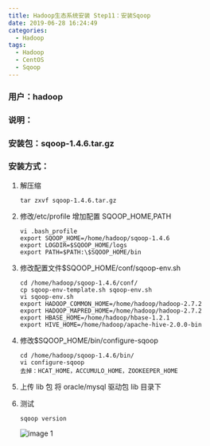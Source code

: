```yaml
---
title: Hadoop生态系统安装 Step11：安装Sqoop
date: 2019-06-28 16:24:49
categories:
  - Hadoop
tags:
  - Hadoop
  - CentOS
  - Sqoop
---
```


<!--more-->

### 用户：hadoop

### 说明：

### 安装包：sqoop-1.4.6.tar.gz

### 安装方式：

1. 解压缩

   ```
   tar zxvf sqoop-1.4.6.tar.gz
   ```

2. 修改/etc/profile 增加配置 SQOOP_HOME,PATH

   ```
   vi .bash_profile
   export SQOOP_HOME=/home/hadoop/sqoop-1.4.6
   export LOGDIR=$SQOOP_HOME/logs
   export PATH=$PATH:\$SQOOP_HOME/bin
   ```

3. 修改配置文件\$SQOOP_HOME/conf/sqoop-env.sh

   ```
   cd /home/hadoop/sqoop-1.4.6/conf/
   cp sqoop-env-template.sh sqoop-env.sh
   vi sqoop-env.sh
   export HADOOP_COMMON_HOME=/home/hadoop/hadoop-2.7.2
   export HADOOP_MAPRED_HOME=/home/hadoop/hadoop-2.7.2
   export HBASE_HOME=/home/hadoop/hbase-1.2.1
   export HIVE_HOME=/home/hadoop/apache-hive-2.0.0-bin
   ```

4. 修改\$SQOOP_HOME/bin/configure-sqoop

   ```
   cd /home/hadoop/sqoop-1.4.6/bin/
   vi configure-sqoop
   去掉：HCAT_HOME，ACCUMULO_HOME，ZOOKEEPER_HOME
   ```

5. 上传 lib 包
   将 oracle/mysql 驱动包 lib 目录下

6. 测试
   ```
   sqoop version
   ```
   ![image 1](1.jpeg)
